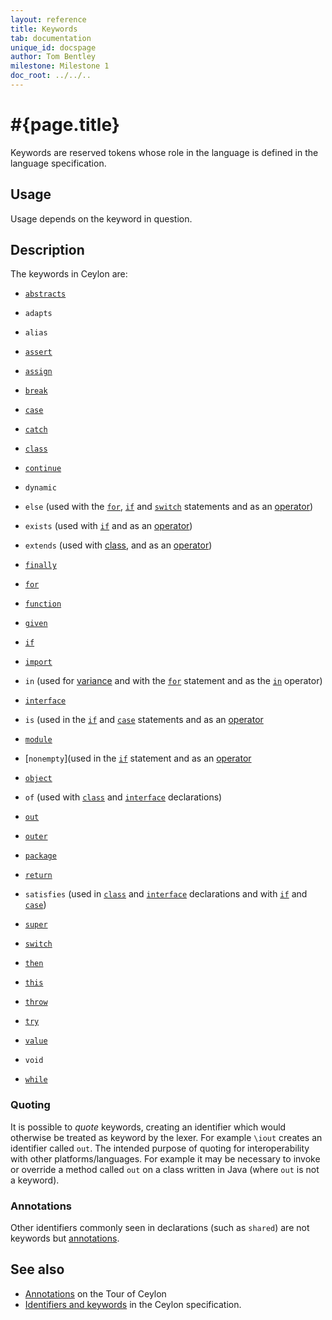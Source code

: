 ```yaml
---
layout: reference
title: Keywords
tab: documentation
unique_id: docspage
author: Tom Bentley
milestone: Milestone 1
doc_root: ../../..
---
```


# #{page.title}

Keywords are reserved tokens whose role in the language is defined in the 
language specification.

## Usage 

Usage depends on the keyword in question.

## Description

The keywords in Ceylon are:

* [`abstracts`](../type-parameters#constraints)
* `adapts`
* `alias`
* [`assert`](../../statement/assert)
* [`assign`](../attribute#attribute_setters)
* [`break`](../../statement/break)
* [`case`](../../statement/switch)
* [`catch`](../../statement/try)
* [`class`](../class)
* [`continue`](../../statement/continue)
* `dynamic`
* `else` 
   (used with the [`for`](../../statement/for), 
   [`if`](../../statement/if) and 
   [`switch`](../../statement/switch) statements and as an
   [operator](../../operator/else/))
* `exists` 
   (used with [`if`](../../statement/if#if_exists_) and as an 
   [operator](../../operator/exists))
* `extends` 
   (used with [class](../class), and as an 
   [operator](../../operator/exists))
* [`finally`](../../statement/try)
* [`for`](../../statement/for)
* [`function`](../attribute#type_inference)
* [`given`](../type-parameters#constraints)
* [`if`](../../statement/if)

* [`import`](../../statement/import)
* `in` 
   (used for [variance](../type-parameters#variance) and with the
   [`for`](../../statement/for) statement and as the
   [`in`](../../operator/in) operator)
* [`interface`](../interface)
* `is` (used in the [`if`](../../statement/if#if_is_) and 
   [`case`](../../statement/switch) statements and as an 
   [operator](../../operator/is)
* [`module`](../module#descriptor)
* [`nonempty`](used in the [`if`](../../statement/if#if_is_) statement and as an 
   [operator](../../operator/is)
* [`object`](../object)
* `of` 
   (used with [`class`](../class) and 
   [`interface`](../interface) declarations)
* [`out`](../type-parameters#variance)
* [`outer`](../../expression/outer)
* [`package`](../package#usage)
* [`return`](../../statement/return)
* `satisfies` 
   (used in [`class`](../class) and 
   [`interface`](../interface) declarations and with
   [`if`](../../statement/if#if_satisfies_) and
   [`case`](../../statement/switch))
* [`super`](../../expression/super)
* [`switch`](../../statement/switch)
* [`then`](../../operator/then/)
* [`this`](../../expression/this)
* [`throw`](../../statement/throw)
* [`try`](../../statement/try)
* [`value`](../attribute#type_inference)
* `void`
* [`while`](../../statement/while)


### Quoting

It is possible to *quote* keywords, creating an identifier which would 
otherwise be treated as keyword by the lexer. For example `\iout` creates an 
identifier called `out`. The intended purpose of quoting for interoperability 
with other platforms/languages. For example it may be necessary to invoke or 
override a method called `out` on a class written in 
Java (where `out` is not a keyword).

### Annotations

Other identifiers commonly seen in declarations (such as `shared`) are not 
keywords but [annotations](../annotation). 

## See also

* [Annotations](../../../tour/annotations) on the Tour of Ceylon
* [Identifiers and keywords](#{page.doc_root}/#{site.urls.spec_relative}#identifiersandkeywords)
  in the Ceylon specification.


